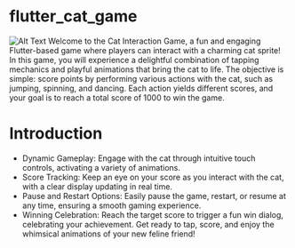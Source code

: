 # flutter_cat_game
![Alt Text](https://i.ibb.co/wsCxPtP/flutter-cat.gif)
Welcome to the Cat Interaction Game, a fun and engaging Flutter-based game where players can interact with a charming cat sprite! In this game, you will experience a delightful combination of tapping mechanics and playful animations that bring the cat to life.
The objective is simple: score points by performing various actions with the cat, such as jumping, spinning, and dancing. Each action yields different scores, and your goal is to reach a total score of 1000 to win the game.
# Introduction

- Dynamic Gameplay: Engage with the cat through intuitive touch controls, activating a variety of animations.
- Score Tracking: Keep an eye on your score as you interact with the cat, with a clear display updating in real time.
- Pause and Restart Options: Easily pause the game, restart, or resume at any time, ensuring a smooth gaming experience.
- Winning Celebration: Reach the target score to trigger a fun win dialog, celebrating your achievement.
Get ready to tap, score, and enjoy the whimsical animations of your new feline friend!